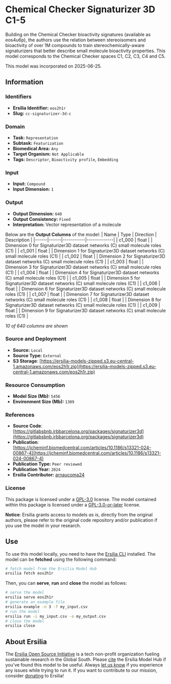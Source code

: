 # Chemical Checker Signaturizer 3D C1-5

Building on the Chemical Checker bioactivity signatures (available as eos4u6p), the authors use the relation between stereoisomers and bioactivity of over 1M compounds to train stereochemically-aware signaturizers that better describe small molecule bioactivity properties. This model corresponds to the Chemical Checker spaces C1, C2, C3, C4 and C5.

This model was incorporated on 2025-06-25.

## Information
### Identifiers
- **Ersilia Identifier:** `eos2h1r`
- **Slug:** `cc-signaturizer-3d-c`

### Domain
- **Task:** `Representation`
- **Subtask:** `Featurization`
- **Biomedical Area:** `Any`
- **Target Organism:** `Not Applicable`
- **Tags:** `Descriptor`, `Bioactivity profile`, `Embedding`

### Input
- **Input:** `Compound`
- **Input Dimension:** `1`

### Output
- **Output Dimension:** `640`
- **Output Consistency:** `Fixed`
- **Interpretation:** Vector representation of a molecule

Below are the **Output Columns** of the model:
| Name | Type | Direction | Description |
|------|------|-----------|-------------|
| c1_000 | float |  | Dimension 0 for Signaturizer3D dataset networks (C) small molecule roles (C1) |
| c1_001 | float |  | Dimension 1 for Signaturizer3D dataset networks (C) small molecule roles (C1) |
| c1_002 | float |  | Dimension 2 for Signaturizer3D dataset networks (C) small molecule roles (C1) |
| c1_003 | float |  | Dimension 3 for Signaturizer3D dataset networks (C) small molecule roles (C1) |
| c1_004 | float |  | Dimension 4 for Signaturizer3D dataset networks (C) small molecule roles (C1) |
| c1_005 | float |  | Dimension 5 for Signaturizer3D dataset networks (C) small molecule roles (C1) |
| c1_006 | float |  | Dimension 6 for Signaturizer3D dataset networks (C) small molecule roles (C1) |
| c1_007 | float |  | Dimension 7 for Signaturizer3D dataset networks (C) small molecule roles (C1) |
| c1_008 | float |  | Dimension 8 for Signaturizer3D dataset networks (C) small molecule roles (C1) |
| c1_009 | float |  | Dimension 9 for Signaturizer3D dataset networks (C) small molecule roles (C1) |

_10 of 640 columns are shown_
### Source and Deployment
- **Source:** `Local`
- **Source Type:** `External`
- **S3 Storage**: [https://ersilia-models-zipped.s3.eu-central-1.amazonaws.com/eos2h1r.zip](https://ersilia-models-zipped.s3.eu-central-1.amazonaws.com/eos2h1r.zip)

### Resource Consumption
- **Model Size (Mb):** `5456`
- **Environment Size (Mb):** `1309`


### References
- **Source Code**: [https://gitlabsbnb.irbbarcelona.org/packages/signaturizer3d](https://gitlabsbnb.irbbarcelona.org/packages/signaturizer3d)
- **Publication**: [https://jcheminf.biomedcentral.com/articles/10.1186/s13321-024-00867-4](https://jcheminf.biomedcentral.com/articles/10.1186/s13321-024-00867-4)
- **Publication Type:** `Peer reviewed`
- **Publication Year:** `2024`
- **Ersilia Contributor:** [arnaucoma24](https://github.com/arnaucoma24)

### License
This package is licensed under a [GPL-3.0](https://github.com/ersilia-os/ersilia/blob/master/LICENSE) license. The model contained within this package is licensed under a [GPL-3.0-or-later](LICENSE) license.

**Notice**: Ersilia grants access to models _as is_, directly from the original authors, please refer to the original code repository and/or publication if you use the model in your research.


## Use
To use this model locally, you need to have the [Ersilia CLI](https://github.com/ersilia-os/ersilia) installed.
The model can be **fetched** using the following command:
```bash
# fetch model from the Ersilia Model Hub
ersilia fetch eos2h1r
```
Then, you can **serve**, **run** and **close** the model as follows:
```bash
# serve the model
ersilia serve eos2h1r
# generate an example file
ersilia example -n 3 -f my_input.csv
# run the model
ersilia run -i my_input.csv -o my_output.csv
# close the model
ersilia close
```

## About Ersilia
The [Ersilia Open Source Initiative](https://ersilia.io) is a tech non-profit organization fueling sustainable research in the Global South.
Please [cite](https://github.com/ersilia-os/ersilia/blob/master/CITATION.cff) the Ersilia Model Hub if you've found this model to be useful. Always [let us know](https://github.com/ersilia-os/ersilia/issues) if you experience any issues while trying to run it.
If you want to contribute to our mission, consider [donating](https://www.ersilia.io/donate) to Ersilia!
